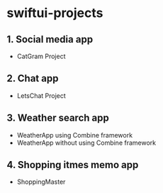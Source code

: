 # swiftui-projects

## 1. Social media app
  - CatGram Project

## 2. Chat app
  - LetsChat Project
 
## 3. Weather search app
  - WeatherApp using Combine framework
  - WeatherApp without using Combine framework
## 4. Shopping itmes memo app
  - ShoppingMaster

